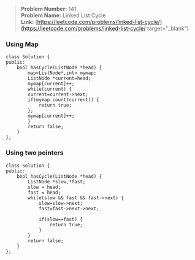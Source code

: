> **Problem Number:** 141 <br>
> **Problem Name:** Linked List Cycle <br>
> **Link:** [https://leetcode.com/problems/linked-list-cycle/](https://leetcode.com/problems/linked-list-cycle/ target="_blank") <br>

### Using Map

    class Solution {
    public:
        bool hasCycle(ListNode *head) {
            map<ListNode*,int> mymap;
            ListNode *current=head;
            mymap[current]++;
            while(current) {
            current=current->next;
            if(mymap.count(current)) {
                return true;
            };
            mymap[current]++;
            }
            return false;
        }
    };

### Using two pointers

    class Solution {
    public:
        bool hasCycle(ListNode *head) {
            ListNode *slow,*fast;
            slow = head;
            fast = head;
            while(slow && fast && fast->next) {
                slow=slow->next;
                fast=fast->next->next;

                if(slow==fast) {
                    return true;
                }
            }
            return false;
        }
    };
